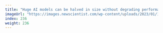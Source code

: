 ```yaml
---
title: "Huge AI models can be halved in size without degrading performance"
imageUrl: "https://images.newscientist.com/wp-content/uploads/2023/01/17105152/SEI_140164683.jpg?width=600"
index: 236
weight: 236
---
```

